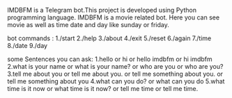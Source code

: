 IMDBFM is a Telegram bot.This project is developed using Python programming language.
IMDBFM is a movie related bot.
Here you can see movie as well as time date and day like sunday or friday.

bot commands : 
1./start
2./help
3./about
4./exit
5./reset
6./again
7./time
8./date
9./day

some Sentences you can ask:
1.hello or hi or hello imdbfm or hi imdbfm
2.what is your name or what is your name? or who are you or who are you?
3.tell me about you or tell me about you. or tell me something about you. or tell me something about you
4.what can you do? or what can you do
5.what time is it now or what time is it now? or tell me time or tell me time.



